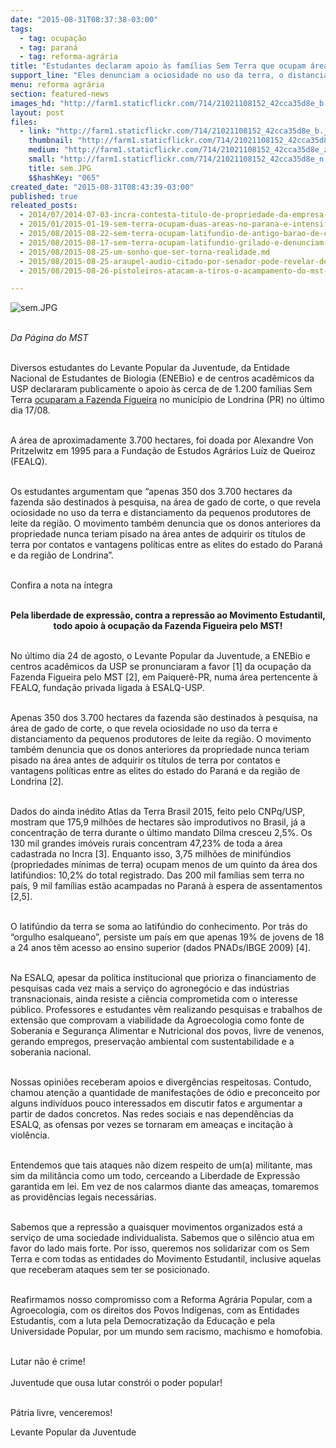 ```yaml
---
date: "2015-08-31T08:37:38-03:00"
tags:
  - tag: ocupação
  - tag: paraná
  - tag: reforma-agrária
title: "Estudantes declaram apoio às famílias Sem Terra que ocupam área da Esalq  "
support_line: "Eles denunciam a ociosidade no uso da terra, o distanciamento de pequenos produtores de leite da região e a influência dos antigos proprietários para adquirirem a área."
menu: reforma agrária
section: featured-news
images_hd: "http://farm1.staticflickr.com/714/21021108152_42cca35d8e_b.jpg"
layout: post
files:
  - link: "http://farm1.staticflickr.com/714/21021108152_42cca35d8e_b.jpg"
    thumbnail: "http://farm1.staticflickr.com/714/21021108152_42cca35d8e_t.jpg"
    medium: "http://farm1.staticflickr.com/714/21021108152_42cca35d8e_z.jpg"
    small: "http://farm1.staticflickr.com/714/21021108152_42cca35d8e_n.jpg"
    title: sem.JPG
    $$hashKey: "065"
created_date: "2015-08-31T08:43:39-03:00"
published: true
releated_posts:
  - 2014/07/2014-07-03-incra-contesta-titulo-de-propriedade-da-empresa-araupel-no-parana.md
  - 2015/01/2015-01-19-sem-terra-ocupam-duas-areas-no-parana-e-intensificam-a-luta-pela-terra.md
  - 2015/08/2015-08-22-sem-terra-ocupam-latifundio-de-antigo-barao-de-cafe-em-londrina.md
  - 2015/08/2015-08-17-sem-terra-ocupam-latifundio-grilado-e-denunciam-inoperancia-dos-orgaos-resposaveis.md
  - 2015/08/2015-08-25-um-sonho-que-ser-torna-realidade.md
  - 2015/08/2015-08-25-araupel-audio-citado-por-senador-pode-revelar-detalhes-sobre-negociacao-de-area-publica.md
  - 2015/08/2015-08-26-pistoleiros-atacam-a-tiros-o-acampamento-do-mst-no-parana.md

---
```

<p><img alt="sem.JPG" src="http://farm1.staticflickr.com/714/21021108152_42cca35d8e_b.jpg" /></p>

<p><br />
<em>Da P&aacute;gina do MST</em></p>

<p><br />
Diversos estudantes do Levante Popular da Juventude, da Entidade Nacional de Estudantes de Biologia (ENEBio) e de centros acad&ecirc;micos da USP declararam publicamente o apoio &agrave;s cerca de de 1.200 fam&iacute;lias Sem Terra <a href="http://www.mst.org.br/2015/08/22/sem-terra-ocupam-latifundio-de-antigo-barao-de-cafe-em-londrina.html">ocuparam a Fazenda Figueira</a> no munic&iacute;pio de Londrina (PR) no &uacute;ltimo dia 17/08.</p>

<p><br />
A &aacute;rea de aproximadamente 3.700 hectares, foi doada por Alexandre Von Pritzelwitz em 1995 para a Funda&ccedil;&atilde;o de Estudos Agr&aacute;rios Lu&iacute;z de Queiroz (FEALQ).&nbsp;</p>

<p><br />
Os estudantes argumentam que &ldquo;apenas 350 dos 3.700 hectares da fazenda s&atilde;o destinados &agrave; pesquisa, na &aacute;rea de gado de corte, o que revela ociosidade no uso da terra e distanciamento da pequenos produtores de leite da regi&atilde;o. O movimento tamb&eacute;m denuncia que os donos anteriores da propriedade nunca teriam pisado na &aacute;rea antes de adquirir os t&iacute;tulos de terra por contatos e vantagens pol&iacute;ticas entre as elites do estado do Paran&aacute; e da regi&atilde;o de Londrina&rdquo;.</p>

<p><br />
Confira a nota na &iacute;ntegra</p>

<p style="text-align: center;"><br />
<strong>Pela liberdade de express&atilde;o, contra a repress&atilde;o ao Movimento Estudantil, todo apoio &agrave; ocupa&ccedil;&atilde;o da Fazenda Figueira pelo MST!</strong></p>

<p><br />
No &uacute;ltimo dia 24 de agosto, o Levante Popular da Juventude, a ENEBio e centros acad&ecirc;micos da USP se pronunciaram a favor [1] da ocupa&ccedil;&atilde;o da Fazenda Figueira pelo MST [2], em Paiquer&ecirc;-PR, numa &aacute;rea pertencente &agrave; FEALQ, funda&ccedil;&atilde;o privada ligada &agrave; ESALQ-USP.</p>

<p><br />
Apenas 350 dos 3.700 hectares da fazenda s&atilde;o destinados &agrave; pesquisa, na &aacute;rea de gado de corte, o que revela ociosidade no uso da terra e distanciamento da pequenos produtores de leite da regi&atilde;o. O movimento tamb&eacute;m denuncia que os donos anteriores da propriedade nunca teriam pisado na &aacute;rea antes de adquirir os t&iacute;tulos de terra por contatos e vantagens pol&iacute;ticas entre as elites do estado do Paran&aacute; e da regi&atilde;o de Londrina [2].</p>

<p><br />
Dados do ainda in&eacute;dito Atlas da Terra Brasil 2015, feito pelo CNPq/USP, mostram que 175,9 milh&otilde;es de hectares s&atilde;o improdutivos no Brasil, j&aacute; a concentra&ccedil;&atilde;o de terra durante o &uacute;ltimo mandato Dilma cresceu 2,5%. Os 130 mil grandes im&oacute;veis rurais concentram 47,23% de toda a &aacute;rea cadastrada no Incra [3]. Enquanto isso, 3,75 milh&otilde;es de minif&uacute;ndios (propriedades m&iacute;nimas de terra) ocupam menos de um quinto da &aacute;rea dos latif&uacute;ndios: 10,2% do total registrado. Das 200 mil fam&iacute;lias sem terra no pa&iacute;s, 9 mil fam&iacute;lias est&atilde;o acampadas no Paran&aacute; &agrave; espera de assentamentos [2,5].</p>

<p><br />
O latif&uacute;ndio da terra se soma ao latif&uacute;ndio do conhecimento. Por tr&aacute;s do &ldquo;orgulho esalqueano&rdquo;, persiste um pa&iacute;s em que apenas 19% de jovens de 18 a 24 anos t&ecirc;m acesso ao ensino superior (dados PNADs/IBGE 2009) [4].</p>

<p><br />
Na ESALQ, apesar da pol&iacute;tica institucional que prioriza o financiamento de pesquisas cada vez mais a servi&ccedil;o do agroneg&oacute;cio e das ind&uacute;strias transnacionais, ainda resiste a ci&ecirc;ncia comprometida com o interesse p&uacute;blico. Professores e estudantes v&ecirc;m realizando pesquisas e trabalhos de extens&atilde;o que comprovam a viabilidade da Agroecologia como fonte de Soberania e Seguran&ccedil;a Alimentar e Nutricional dos povos, livre de venenos, gerando empregos, preserva&ccedil;&atilde;o ambiental com sustentabilidade e a soberania nacional.</p>

<p><br />
Nossas opini&otilde;es receberam apoios e diverg&ecirc;ncias respeitosas. Contudo, chamou aten&ccedil;&atilde;o a quantidade de manifesta&ccedil;&otilde;es de &oacute;dio e preconceito por alguns indiv&iacute;duos pouco interessados em discutir fatos e argumentar a partir de dados concretos. Nas redes sociais e nas depend&ecirc;ncias da ESALQ, as ofensas por vezes se tornaram em amea&ccedil;as e incita&ccedil;&atilde;o &agrave; viol&ecirc;ncia.</p>

<p><br />
Entendemos que tais ataques n&atilde;o dizem respeito de um(a) militante, mas sim da milit&acirc;ncia como um todo, cerceando a Liberdade de Express&atilde;o garantida em lei. Em vez de nos calarmos diante das amea&ccedil;as, tomaremos as provid&ecirc;ncias legais necess&aacute;rias.</p>

<p><br />
Sabemos que a repress&atilde;o a quaisquer movimentos organizados est&aacute; a servi&ccedil;o de uma sociedade individualista. Sabemos que o sil&ecirc;ncio atua em favor do lado mais forte. Por isso, queremos nos solidarizar com os Sem Terra e com todas as entidades do Movimento Estudantil, inclusive aquelas que receberam ataques sem ter se posicionado.</p>

<p><br />
Reafirmamos nosso compromisso com a Reforma Agr&aacute;ria Popular, com a Agroecologia, com os direitos dos Povos Ind&iacute;genas, com as Entidades Estudantis, com a luta pela Democratiza&ccedil;&atilde;o da Educa&ccedil;&atilde;o e pela Universidade Popular, por um mundo sem racismo, machismo e homofobia.</p>

<p><br />
Lutar n&atilde;o &eacute; crime!<br />
<br />
Juventude que ousa lutar constr&oacute;i o poder popular!</p>

<p><br />
P&aacute;tria livre, venceremos!</p>

<p>Levante Popular da Juventude</p>
